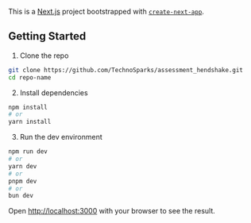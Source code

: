 This is a [Next.js](https://nextjs.org) project bootstrapped with [`create-next-app`](https://github.com/vercel/next.js/tree/canary/packages/create-next-app).

## Getting Started

1. Clone the repo
```bash
git clone https://github.com/TechnoSparks/assessment_hendshake.git
cd repo-name
```

2. Install dependencies
```bash
npm install
# or
yarn install
```

3. Run the dev environment
```bash
npm run dev
# or
yarn dev
# or
pnpm dev
# or
bun dev
```

Open [http://localhost:3000](http://localhost:3000) with your browser to see the result.